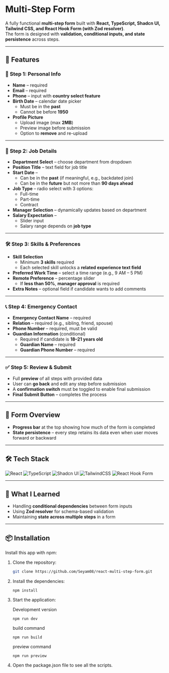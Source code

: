 # Multi-Step Form

A fully functional **multi-step form** built with **React, TypeScript, Shadcn UI, Tailwind CSS, and React Hook Form (with Zod resolver)**.  
The form is designed with **validation, conditional inputs, and state persistence** across steps.

---

## 📌 Features

### 📝 Step 1: Personal Info

- **Name** – required
- **Email** – required
- **Phone** – input with **country select feature**
- **Birth Date** – calendar date picker
  - Must be in the **past**
  - Cannot be before **1950**
- **Profile Picture**
  - Upload image (max **2MB**)
  - Preview image before submission
  - Option to **remove** and re-upload

---

### 💼 Step 2: Job Details

- **Department Select** – choose department from dropdown
- **Position Title** – text field for job title
- **Start Date** –
  - Can be in the **past** (if meaningful, e.g., backdated join)
  - Can be in the **future** but not more than **90 days ahead**
- **Job Type** – radio select with 3 options:
  - Full-time
  - Part-time
  - Contract
- **Manager Selection** – dynamically updates based on department
- **Salary Expectation** –
  - Slider input
  - Salary range depends on **job type**

---

### 🛠 Step 3: Skills & Preferences

- **Skill Selection**
  - Minimum **3 skills** required
  - Each selected skill unlocks a **related experience text field**
- **Preferred Work Time** – select a time range (e.g., 9 AM – 5 PM)
- **Remote Preference** – percentage slider
  - If **less than 50%**, **manager approval** is required
- **Extra Notes** – optional field if candidate wants to add comments

---

### 📞 Step 4: Emergency Contact

- **Emergency Contact Name** – required
- **Relation** – required (e.g., sibling, friend, spouse)
- **Phone Number** – required, must be valid
- **Guardian Information** (conditional)
  - Required if candidate is **18–21 years old**
  - **Guardian Name** – required
  - **Guardian Phone Number** – required

---

### ✅ Step 5: Review & Submit

- Full **preview** of all steps with provided data
- User can **go back** and edit any step before submission
- A **confirmation switch** must be toggled to enable final submission
- **Final Submit Button** – completes the process

---

## 🌟 Form Overview

- **Progress bar** at the top showing how much of the form is completed
- **State persistence** – every step retains its data even when user moves forward or backward

---

## 🛠️ Tech Stack

![React](https://img.shields.io/badge/React-20232A?style=for-the-badge&logo=react&logoColor=61DAFB)
![TypeScript](https://img.shields.io/badge/TypeScript-3178C6?style=for-the-badge&logo=typescript&logoColor=white)
![Shadcn UI](https://img.shields.io/badge/Shadcn-000000?style=for-the-badge&logo=radix-ui&logoColor=white)
![TailwindCSS](https://img.shields.io/badge/Tailwind%20CSS-%2338B2AC.svg?logo=tailwind-css&logoColor=white)
![React Hook Form](https://img.shields.io/badge/React%20Hook%20Form-EC5990?logo=reacthookform&logoColor=fff)

---

## 📖 What I Learned

- Handling **conditional dependencies** between form inputs
- Using **Zod resolver** for schema-based validation
- Maintaining **state across multiple steps** in a form

---

## 📦 Installation

Install this app with npm:

1. Clone the repository:

   ```bash
   git clone https://github.com/Seyam08/react-multi-step-form.git
   ```

2. Install the dependencies:

   ```
   npm install
   ```

3. Start the application:

   Development version

   ```
   npm run dev
   ```

   build command

   ```
   npm run build
   ```

   preview command

   ```
   npm run preview
   ```

4. Open the package.json file to see all the scripts.
